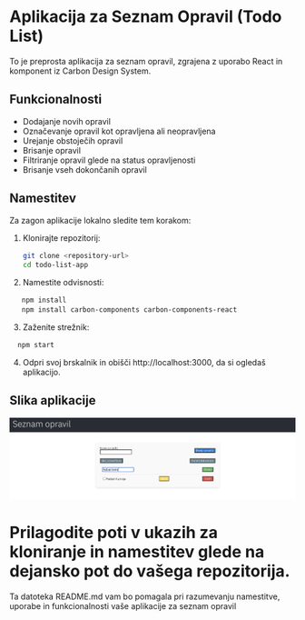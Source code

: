  # Aplikacija za Seznam Opravil (Todo List)

To je preprosta aplikacija za seznam opravil, zgrajena z uporabo React in komponent iz Carbon Design System.

## Funkcionalnosti

- Dodajanje novih opravil
- Označevanje opravil kot opravljena ali neopravljena
- Urejanje obstoječih opravil
- Brisanje opravil
- Filtriranje opravil glede na status opravljenosti
- Brisanje vseh dokončanih opravil

## Namestitev

Za zagon aplikacije lokalno sledite tem korakom:

1. Klonirajte repozitorij:

   ```bash
   git clone <repository-url>
   cd todo-list-app
   ```
2. Namestite odvisnosti:
```bash
   npm install
   npm install carbon-components carbon-components-react
   ```

3. Zaženite strežnik:
```bash
  npm start
  ```

4. Odpri svoj brskalnik in obišči http://localhost:3000, da si ogledaš aplikacijo.

## Slika aplikacije

![Todo List Screenshot](public/todo-list-screenshot.png)




# Prilagodite poti <repository-url> v ukazih za kloniranje in namestitev glede na dejansko pot do vašega repozitorija. 
Ta datoteka README.md vam bo pomagala pri razumevanju namestitve, uporabe in funkcionalnosti vaše aplikacije za seznam opravil


